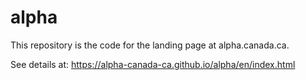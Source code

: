 # alpha

This repository is the code for the landing page at alpha.canada.ca. 

See details at: https://alpha-canada-ca.github.io/alpha/en/index.html
